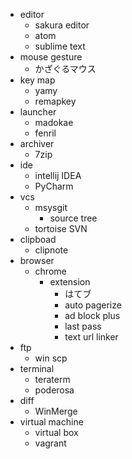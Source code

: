 * editor
	* sakura editor
	* atom
	* sublime text
* mouse gesture
	* かざぐるマウス
* key map
	* yamy
	* remapkey
* launcher
	* madokae
	* fenril
* archiver
	* 7zip
* ide
	* intellij IDEA
	* PyCharm
* vcs
  * msysgit
	* source tree
  * tortoise SVN
* clipboad
  * clipnote
* browser
  * chrome
    * extension
      * はてブ
      * auto pagerize
      * ad block plus
      * last pass
      * text url linker
* ftp
  * win scp
* terminal
  * teraterm
  * poderosa
* diff
  * WinMerge
* virtual machine
  * virtual box
  * vagrant
